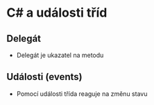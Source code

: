 # C# a události tříd

## Delegát
- Delegát je ukazatel na metodu

## Události (events)
- Pomocí události třída reaguje na změnu stavu

 ```cs
 ```
